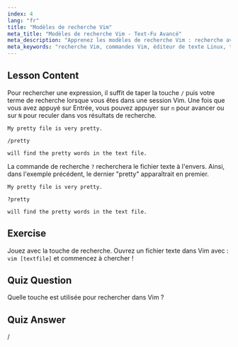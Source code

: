 ```yaml
---
index: 4
lang: "fr"
title: "Modèles de recherche Vim"
meta_title: "Modèles de recherche Vim - Text-Fu Avancé"
meta_description: "Apprenez les modèles de recherche Vim : recherche avant (/) et arrière (?). Naviguez dans les résultats avec 'n' et 'N'. Améliorez vos compétences Vim dès aujourd'hui !"
meta_keywords: "recherche Vim, commandes Vim, éditeur de texte Linux, tutoriel Vim, guide Vim, Vim pour débutants"
---
```


## Lesson Content

Pour rechercher une expression, il suffit de taper la touche `/` puis votre terme de recherche lorsque vous êtes dans une session Vim. Une fois que vous avez appuyé sur Entrée, vous pouvez appuyer sur `n` pour avancer ou sur `N` pour reculer dans vos résultats de recherche.

```plaintext
My pretty file is very pretty.

/pretty

will find the pretty words in the text file.
```

La commande de recherche `?` recherchera le fichier texte à l'envers. Ainsi, dans l'exemple précédent, le dernier "pretty" apparaîtrait en premier.

```plaintext
My pretty file is very pretty.

?pretty

will find the pretty words in the text file.
```

## Exercise

Jouez avec la touche de recherche. Ouvrez un fichier texte dans Vim avec : `vim [textfile]` et commencez à chercher !

## Quiz Question

Quelle touche est utilisée pour rechercher dans Vim ?

## Quiz Answer

/
